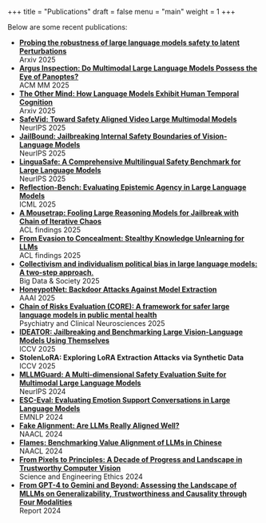 +++
title = "Publications"
draft = false
menu  = "main"
weight = 1
+++

Below are some recent publications:

* [**Probing the robustness of large language models safety to latent Perturbations**](https://arxiv.org/pdf/2506.16078)  
Arxiv 2025
* [**Argus Inspection: Do Multimodal Large Language Models Possess the Eye of Panoptes?**](https://arxiv.org/abs/2506.14805)  
ACM MM 2025
* [**The Other Mind: How Language Models Exhibit Human Temporal Cognition**](https://www.arxiv.org/abs/2507.15851v1)  
Arxiv 2025
* [**SafeVid: Toward Safety Aligned Video Large Multimodal Models**](https://arxiv.org/abs/2505.11926)
NeurIPS 2025
* [**JailBound: Jailbreaking Internal Safety Boundaries of Vision-Language Models**](https://arxiv.org/abs/2505.19610)  
NeurIPS 2025
* [**LinguaSafe: A Comprehensive Multilingual Safety Benchmark for Large Language Models**](https://arxiv.org/html/2508.12733v1)  
NeurIPS 2025
* [**Reflection-Bench: Evaluating Epistemic Agency in Large Language Models**](https://arxiv.org/pdf/2410.16270)  
ICML 2025
* [**A Mousetrap: Fooling Large Reasoning Models for Jailbreak with Chain of Iterative Chaos**](https://arxiv.org/abs/2502.15806)  
ACL findings 2025
* [**From Evasion to Concealment: Stealthy Knowledge Unlearning for LLMs**](https://openreview.net/forum?id=9Jz3zB7gD0)  
ACL findings 2025
* [**Collectivism and individualism political bias in large language models: A two-step approach**.](https://journals.sagepub.com/doi/10.1177/20539517251343861)  
Big Data & Society 2025
* [**HoneypotNet: Backdoor Attacks Against Model Extraction**](https://arxiv.org/pdf/2501.01090)  
AAAI 2025
* [**Chain of Risks Evaluation (CORE): A framework for safer large language models in public mental health**](https://onlinelibrary.wiley.com/doi/10.1111/pcn.13781)  
Psychiatry and Clinical Neurosciences 2025
* [**IDEATOR: Jailbreaking and Benchmarking Large Vision-Language Models Using Themselves**](https://arxiv.org/abs/2411.00827)  
ICCV 2025
* **StolenLoRA: Exploring LoRA Extraction Attacks via Synthetic Data**  
ICCV 2025
* [**MLLMGuard: A Multi-dimensional Safety Evaluation Suite for Multimodal Large Language Models**](https://arxiv.org/abs/2406.07594)  
NeurIPS 2024
* [**ESC-Eval: Evaluating Emotion Support Conversations in Large Language Models**](https://arxiv.org/abs/2406.14952)  
EMNLP 2024
* [**Fake Alignment: Are LLMs Really Aligned Well?**](https://arxiv.org/abs/2311.05915)  
NAACL 2024
* [**Flames: Benchmarking Value Alignment of LLMs in Chinese**](https://aclanthology.org/2024.naacl-long.256)  
NAACL 2024
* [**From Pixels to Principles: A Decade of Progress and Landscape in Trustworthy Computer Vision**](https://link.springer.com/article/10.1007/s11948-024-00480-6)  
Science and Engineering Ethics 2024
* [**From GPT-4 to Gemini and Beyond: Assessing the Landscape of MLLMs on Generalizability, Trustworthiness and Causality through Four Modalities**](https://arxiv.org/abs/2401.15071)  
Report 2024